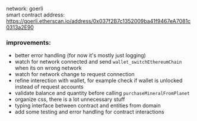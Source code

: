 network: goerli <br />
smart contract address: https://goerli.etherscan.io/address/0x037f2B7c1352009ba41f9467eA7081c0313a2E90

### improvements:
- better error handling (for now it's mostly just logging)
- watch for network connected and send `wallet_switchEthereumChain` when its on wrong network
- watch for network change to request connection
- refine interection with wallet, for example check if wallet is unlocked instead of request accounts
- validate balance and quantity before calling `purchaseMineralFromPlanet`
- organize css, there is a lot unnecessary stuff
- typing interface between contract and entities from domain
- add some testing and error handling for contract interactions
